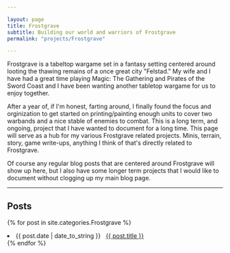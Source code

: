 ```yaml
---

layout: page
title: Frostgrave
subtitle: Building our world and warriors of Frostgrave
permalink: "projects/Frostgrave"

---
```


Frostgrave is a tabeltop wargame set in a fantasy setting centered around looting the thawing remains of a once great city "Felstad." My wife and I have had a great time playing Magic: The Gathering and Pirates of the Sword Coast and I have been wanting another tabletop wargame for us to enjoy together. 


After a year of, if I'm honest, farting around, I finally found the focus and orginization to get started on printing/painting enough units to cover two warbands and a nice stable of enemies to combat. This is a long term, and ongoing, project that I have wanted to document for a long time. This page will serve as a hub for my various Frostgrave related projects. Minis, terrain, story, game write-ups, anything I think of that's directly related to Frostgrave. 

Of course any regular blog posts that are centered around Frostgrave will show up here, but I also have some longer term projects that I would like to document without clogging up my main blog page. 

---

## Posts

{% for post in site.categories.Frostgrave %}
 <li><span>{{ post.date | date_to_string }}</span> &nbsp; <a href="{{ post.url }}">{{ post.title }}</a></li>
{% endfor %}